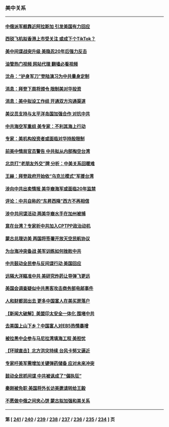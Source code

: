 ### 美中关系
---
#### [中俄派军舰靠近阿拉斯加 引发美国有力回应](../../pages/nf1412576/n14049094.md?08071645) 
#### [西锐飞机拟香港上市受关注 或成下个TikTok？](../../pages/nf1412576/n14048216.md?08071645) 
#### [美中间谍战突升级 美隐忍20年后强力反击](../../pages/nf1412576/n14048742.md?08071645) 
#### [油管热门视频 网站代理 翻墙必看视频](http://138.2.39.72:81/youtube.html?epic-marker?08071645)
#### [沈舟：“护身军刀”登陆演习为中共量身定制](../../pages/nf1412576/n14048668.md?08071645) 
#### [消息：拜登下周将颁令 限制美对华投资](../../pages/nf1412576/n14048428.md?08071645) 
#### [消息：美中拟设工作组 开通双方沟通渠道](../../pages/nf1412576/n14048427.md?08071645) 
#### [美议员支持与太平洋岛国加强合作 对抗中共](../../pages/nf1412576/n14048221.md?08071645) 
#### [中共海空军重组 美专家：不利其海上行动](../../pages/nf1412576/n14047543.md?08071645) 
#### [专家：美机构投资者或面临对华持股限制](../../pages/nf1412576/n14048180.md?08071645) 
#### [前美中情局官员警告 中共拟从内部掏空台湾](../../pages/nf1412576/n14048111.md?08071645) 
#### [北京打“老朋友外交”牌 分析：中美关系回暖难](../../pages/nf1412576/n14047734.md?08071645) 
#### [王赫：拜登政府开始依“乌克兰模式”军援台湾](../../pages/nf1412576/n14047729.md?08071645) 
#### [涉向中共出卖情报 美华裔海军或面临20年监禁](../../pages/nf1412576/n14047652.md?08071645) 
#### [评论：中共自称的“东昇西降”西方不再相信](../../pages/nf1412576/n14047540.md?08071645) 
#### [涉中共间谍活动 两美华裔水手在加州被捕](../../pages/nf1412576/n14047497.md?08071645) 
#### [意在台湾？专家析中共加入CPTPP政治动机](../../pages/nf1412576/n14046856.md?08071645) 
#### [蒙古总理访美 两国将签署开放天空民航协议](../../pages/nf1412576/n14046946.md?08071645) 
#### [为台海冲突备战 美军训练如何挫败中共](../../pages/nf1412576/n14046882.md?08071645) 
#### [中共鼓动全民参与反间谍行动 美国回应](../../pages/nf1412576/n14046801.md?08071645) 
#### [远隔大洋瞄准中共 美研究炸药让导弹飞更远](../../pages/nf1412576/n14046789.md?08071645) 
#### [美国会调查疑似中共黑客攻击商务部电邮事件](../../pages/nf1412576/n14046814.md?08071645) 
#### [人和财都润出去 更多中国富人在美买房落户](../../pages/nf1412576/n14046803.md?08071645) 
#### [【新闻大破解】美盟印太安全一体化 围堵中共](../../pages/nf1412576/n14046701.md?08071645) 
#### [去美国上山下乡？中国富人对EB5热情暴增](../../pages/nf1412576/n14046750.md?08071645) 
#### [被拉黑中企参与马尼拉湾填海工程 美担忧](../../pages/nf1412576/n14046646.md?08071645) 
#### [【环球直击】北方洪灾持续 台风卡努又逼近](../../pages/nf1412576/n14046037.md?08071645) 
#### [专家吁美军需增加关键弹药储备 应对未来冲突](../../pages/nf1412576/n14046424.md?08071645) 
#### [鼓动全民抓间谍 中共被讽成了“偏执狂”](../../pages/nf1412576/n14046112.md?08071645) 
#### [秦刚被免职 美国将外长访美邀请转给王毅](../../pages/nf1412576/n14046092.md?08071645) 
#### [不愿做中俄之间夹心饼 蒙古拟加强和美关系](../../pages/nf1412576/n14046041.md?08071645) 

---
#### 第 [ [241](./241.md?08071645) / [240](./240.md?08071645) / [239](./239.md?08071645) / [238](./238.md?08071645) / [237](./237.md?08071645) / [236](./236.md?08071645) / [235](./235.md?08071645) / [234](./234.md?08071645) ] 页
